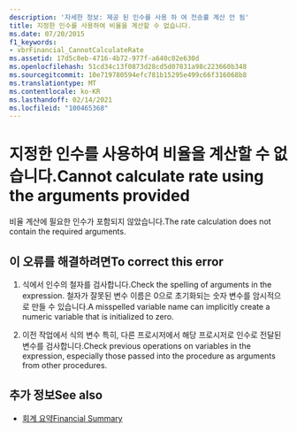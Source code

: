 ```yaml
---
description: '자세한 정보: 제공 된 인수를 사용 하 여 전송률 계산 안 됨'
title: 지정한 인수를 사용하여 비율을 계산할 수 없습니다.
ms.date: 07/20/2015
f1_keywords:
- vbrFinancial_CannotCalculateRate
ms.assetid: 17d5c8eb-4716-4b72-977f-a640c02e630d
ms.openlocfilehash: 51cd34c13f0873d28cd5d07831a98c223660b348
ms.sourcegitcommit: 10e719780594efc781b15295e499c66f316068b8
ms.translationtype: MT
ms.contentlocale: ko-KR
ms.lasthandoff: 02/14/2021
ms.locfileid: "100465368"
---
```

# <a name="cannot-calculate-rate-using-the-arguments-provided"></a><span data-ttu-id="4ac59-103">지정한 인수를 사용하여 비율을 계산할 수 없습니다.</span><span class="sxs-lookup"><span data-stu-id="4ac59-103">Cannot calculate rate using the arguments provided</span></span>

<span data-ttu-id="4ac59-104">비율 계산에 필요한 인수가 포함되지 않았습니다.</span><span class="sxs-lookup"><span data-stu-id="4ac59-104">The rate calculation does not contain the required arguments.</span></span>  
  
## <a name="to-correct-this-error"></a><span data-ttu-id="4ac59-105">이 오류를 해결하려면</span><span class="sxs-lookup"><span data-stu-id="4ac59-105">To correct this error</span></span>  
  
1. <span data-ttu-id="4ac59-106">식에서 인수의 철자를 검사합니다.</span><span class="sxs-lookup"><span data-stu-id="4ac59-106">Check the spelling of arguments in the expression.</span></span> <span data-ttu-id="4ac59-107">철자가 잘못된 변수 이름은 0으로 초기화되는 숫자 변수를 암시적으로 만들 수 있습니다.</span><span class="sxs-lookup"><span data-stu-id="4ac59-107">A misspelled variable name can implicitly create a numeric variable that is initialized to zero.</span></span>  
  
2. <span data-ttu-id="4ac59-108">이전 작업에서 식의 변수 특히, 다른 프로시저에서 해당 프로시저로 인수로 전달된 변수를 검사합니다.</span><span class="sxs-lookup"><span data-stu-id="4ac59-108">Check previous operations on variables in the expression, especially those passed into the procedure as arguments from other procedures.</span></span>  
  
## <a name="see-also"></a><span data-ttu-id="4ac59-109">추가 정보</span><span class="sxs-lookup"><span data-stu-id="4ac59-109">See also</span></span>

- [<span data-ttu-id="4ac59-110">회계 요약</span><span class="sxs-lookup"><span data-stu-id="4ac59-110">Financial Summary</span></span>](../language-reference/keywords/financial-summary.md)

